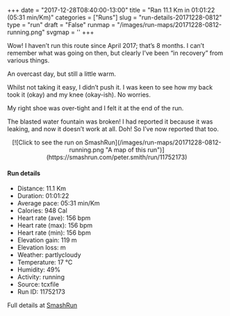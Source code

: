 +++
date = "2017-12-28T08:40:00-13:00"
title = "Ran 11.1 Km in 01:01:22 (05:31 min/Km)"
categories = ["Runs"]
slug = "run-details-20171228-0812"
type = "run"
draft = "False"
runmap = "/images/run-maps/20171228-0812-running.png"
svgmap = '<polyline points="92 13, 91 15, 90 16, 91 17, 92 17, 94 18, 96 18, 96 18, 96 19, 96 21, 96 22, 97 23, 98 24, 99 26, 99 27, 97 29, 96 32, 95 34, 95 35, 95 36, 98 39, 100 41, 99 43, 100 44, 100 47, 99 49, 98 50, 98 52, 97 55, 97 59, 97 61, 97 62, 99 64, 100 66, 100 67, 100 69, 99 70, 98 72, 97 74, 97 76, 97 78, 95 84, 94 88, 94 88, 94 89, 93 89, 92 89, 88 88, 62 82, 57 81, 54 81, 47 79, 39 77, 34 76, 32 76, 28 75, 21 74, 20 73, 19 72, 14 67, 9 61, 6 57, 4 56, 2 54, 1 52, 1 51, 1 49, 0 47, 0 45, 0 38, 1 34, 1 33, 2 33, 7 33, 9 32, 11 32, 13 32, 17 31, 20 31, 25 31, 43 33, 49 33, 54 33, 55 32, 59 31, 60 30, 69 23, 70 22, 72 20, 76 17, 79 15, 80 15, 83 15, 83 14, 85 12, 88 11, 93 10">'
+++

Wow! I haven’t run this route since April 2017; that’s 8 months. I can’t remember what was going on then, but clearly I’ve been “in recovery” from various things. 

An overcast day, but still a little warm. 

Whilst not taking it easy, I didn’t push it. I was keen to see how my back took it (okay) and my knee (okay-ish). No worries. 

My right shoe was over-tight and I felt it at the end of the run. 

The blasted water fountain was broken! I had reported it because it was leaking, and now it doesn’t work at all. Doh! So I’ve now reported that too. 



<!--more-->

<center>
[![Click to see the run on SmashRun](/images/run-maps/20171228-0812-running.png "A map of this run")](https://smashrun.com/peter.smith/run/11752173)
</center>

#### Run details

* Distance: 11.1 Km
* Duration: 01:01:22
* Average pace: 05:31 min/Km
* Calories: 948 Cal
* Heart rate (ave): 156 bpm
* Heart rate (max): 156 bpm
* Heart rate (min): 156 bpm
* Elevation gain: 119 m
* Elevation loss:  m
* Weather: partlycloudy
* Temperature: 17 &deg;C
* Humidity: 49%
* Activity: running
* Source: tcxfile
* Run ID: 11752173

Full details at [SmashRun](https://smashrun.com/peter.smith/run/11752173)